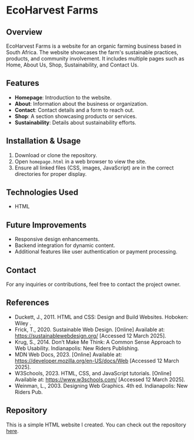 # EcoHarvest Farms

## Overview
EcoHarvest Farms is a website for an organic farming business based in South Africa. The website showcases the farm's sustainable practices, products, and community involvement. It includes multiple pages such as Home, About Us, Shop, Sustainability, and Contact Us.

## Features
- **Homepage**: Introduction to the website.
- **About**: Information about the business or organization.
- **Contact**: Contact details and a form to reach out.
- **Shop**: A section showcasing products or services.
- **Sustainability**: Details about sustainability efforts.

## Installation & Usage
1. Download or clone the repository.
2. Open `homepage.html` in a web browser to view the site.
3. Ensure all linked files (CSS, images, JavaScript) are in the correct directories for proper display.

## Technologies Used
- HTML

## Future Improvements
- Responsive design enhancements.
- Backend integration for dynamic content.
- Additional features like user authentication or payment processing.

## Contact
For any inquiries or contributions, feel free to contact the project owner.

## References
- Duckett, J., 2011. HTML and CSS: Design and Build Websites. Hoboken: Wiley .
- Frick, T., 2020. Sustainable Web Design. [Online] 
  Available at: https://sustainablewebdesign.org/
  [Accessed 12 March 2025].
- Krug, S., 2014. Don’t Make Me Think: A Common Sense Approach to Web Usability. Indianapolis: New Riders Publishing.
- MDN Web Docs, 2023. [Online] 
  Available at: https://developer.mozilla.org/en-US/docs/Web
  [Accessed 12 March 2025].
- W3Schools, 2023. HTML, CSS, and JavaScript tutorials. [Online] 
  Available at: https://www.w3schools.com/
  [Accessed 12 March 2025].
- Weinman, L., 2003. Designing Web Graphics. 4th ed. Indianapolis: New Riders Pub.

## Repository

This is a simple HTML website I created. You can check out the repository [here](https://github.com/LuthoM87/ecoharvest-farms).
